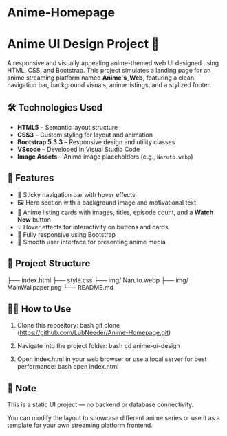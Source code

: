 # Anime-Homepage
# Anime UI Design Project 🎨

A responsive and visually appealing anime-themed web UI designed using HTML, CSS, and Bootstrap. This project simulates a landing page for an anime streaming platform named **Anime's_Web**, featuring a clean navigation bar, background visuals, anime listings, and a stylized footer.

## 🛠️ Technologies Used

- **HTML5** – Semantic layout structure
- **CSS3** – Custom styling for layout and animation
- **Bootstrap 5.3.3** – Responsive design and utility classes
- **VScode** – Developed in Visual Studio Code
- **Image Assets** – Anime image placeholders (e.g., `Naruto.webp`)

## 🚀 Features

- 📌 Sticky navigation bar with hover effects  
- 🖼️ Hero section with a background image and motivational text  
- 🎥 Anime listing cards with images, titles, episode count, and a **Watch Now** button  
- 💡 Hover effects for interactivity on buttons and cards  
- 📱 Fully responsive using Bootstrap  
- 🎨 Smooth user interface for presenting anime media  

## 📁 Project Structure
├── index.html
├── style.css
├── img/ Naruto.webp
├── img/ MainWallpaper.png
└── README.md


## 🧑‍💻 How to Use

1. Clone this repository:
   bash
   git clone (https://github.com/LubNeeder/Anime-Homepage.git)

2. Navigate into the project folder:
   bash
   cd anime-ui-design

3. Open index.html in your web browser or use a local server for best performance:
   bash
   open index.html

## 📌 Note
This is a static UI project — no backend or database connectivity.

You can modify the layout to showcase different anime series or use it as a template for your own streaming platform frontend.

